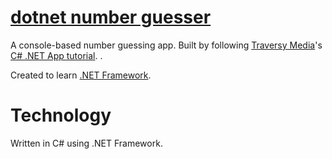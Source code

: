 # [dotnet number guesser](https://www.youtube.com/watch?v=GcFJjpMFJvI&t=1234s)

A console-based number guessing app. Built by following [Traversy Media](https://www.youtube.com/channel/UC29ju8bIPH5as8OGnQzwJyA)'s [C# .NET App tutorial](https://www.youtube.com/watch?v=GcFJjpMFJvI&t=1234s). .

Created to learn [.NET Framework](https://dotnet.microsoft.com/download/dotnet-framework).

<!--
# Screenshots

 <p align="center">
  <img src="screenshots/placeholder" width="49%">
  <img src="screenshots/placeholder" width="49%">
</p> -->

# Technology

Written in C# using .NET Framework.
